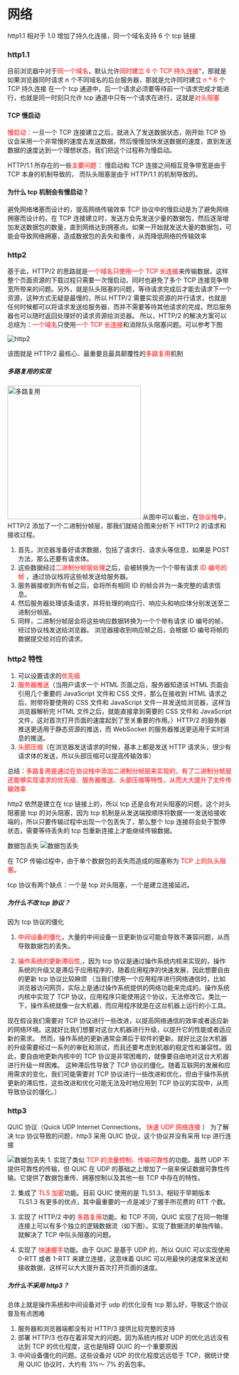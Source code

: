 # 网络

http1.1 相对于 1.0 增加了持久化连接，同一个域名支持 6 个 tcp 链接

### http1.1

目前浏览器中对于<span style='color:red'>同一个域名</span>，默认允许<span style='color:red'>同时建立 6 个 TCP 持久连接</span>“，那就是如果浏览器同时请求 n 个不同域名的后台服务器，那就是允许同时建立<span style='color:red'> n \* 6 </span>个 TCP 持久连接
在一个 tcp 通道中，后一个请求必须要等待前一个请求完成才能进行，也就是同一时刻只允许 tcp 通道中只有一个请求在进行，这就是<span style='color:red'>对头阻塞</span>

#### TCP 慢启动

<span style='color:red'>慢启动：</span>一旦一个 TCP 连接建立之后，就进入了发送数据状态，刚开始 TCP 协议会采用一个非常慢的速度去发送数据，然后慢慢加快发送数据的速度，直到发送数据的速度达到一个理想状态，我们把这个过程称为慢启动。

HTTP/1.1 所存在的一些<span style='color:red'>主要问题</span>：
慢启动和 TCP 连接之间相互竞争带宽是由于 TCP 本身的机制导致的，
而队头阻塞是由于 HTTP/1.1 的机制导致的。

#### 为什么 tcp 机制会有慢启动？

避免网络堵塞而设计的，提高网络传输效率
TCP 协议中的慢启动是为了避免网络拥塞而设计的。在 TCP 连接建立时，发送方会先发送少量的数据包，然后逐渐增加发送数据包的数量，直到网络达到拥塞点。如果一开始就发送大量的数据包，可能会导致网络拥塞，造成数据包的丢失和重传，从而降低网络的传输效率

### http2

基于此，HTTP/2 的思路就是<span style='color:red'>一个域名只使用一个 TCP 长连接</span>来传输数据，这样整个页面资源的下载过程只需要一次慢启动，同时也避免了多个 TCP 连接竞争带宽所带来的问题。另外，就是队头阻塞的问题，等待请求完成后才能去请求下一个资源，这种方式无疑是最慢的，所以 HTTP/2 需要实现资源的并行请求，也就是任何时候都可以将请求发送给服务器，而并不需要等待其他请求的完成，然后服务器也可以随时返回处理好的请求资源给浏览器。
所以，HTTP/2 的解决方案可以总结为：<span style='color:red'>一个域名</span>只使用<span style='color:red'>一个 TCP 长连接</span>和消除队头阻塞问题。可以参考下图

<img src="/img/HowBrowsersWork/http2.webp" alt="http2"  />

该图就是 HTTP/2 最核心、最重要且最具颠覆性的<span style='color:red'>多路复用</span>机制

##### 多路复用的实现

<img src="/img/HowBrowsersWork/多路复用.webp" alt="多路复用"  width=300 />
从图中可以看出，在<span style='color:red'>协议栈</span>中，HTTP/2 添加了一个二进制分帧层，那我们就结合图来分析下 HTTP/2 的请求和接收过程。

1. 首先，浏览器准备好请求数据，包括了请求行、请求头等信息，如果是 POST 方法，那么还要有请求体。
2. 这些数据经过<span style='color:red'>二进制分帧层处理</span>之后，会被转换为一个个带有请求<span style='color:red'> ID 编号的帧 </span>，通过协议栈将这些帧发送给服务器。
3. 服务器接收到所有帧之后，会将所有相同 ID 的帧合并为一条完整的请求信息。
4. 然后服务器处理该条请求，并将处理的响应行、响应头和响应体分别发送至二进制分帧层。
5. 同样，二进制分帧层会将这些响应数据转换为一个个带有请求 ID 编号的帧，经过协议栈发送给浏览器。
   浏览器接收到响应帧之后，会根据 ID 编号将帧的数据提交给对应的请求。

### http2 特性

1. 可以设置请求的<span style='color:red'>优先级</span>
2. <span style='color:red'>服务器推送</span>（当用户请求一个 HTML 页面之后，服务器知道该 HTML 页面会引用几个重要的 JavaScript 文件和 CSS 文件，那么在接收到 HTML 请求之后，附带将要使用的 CSS 文件和 JavaScript 文件一并发送给浏览器，这样当浏览器解析完 HTML 文件之后，就能直接拿到需要的 CSS 文件和 JavaScript 文件，这对首次打开页面的速度起到了至关重要的作用。）HTTP/2 的服务器推送更适用于静态资源的推送，而 WebSocket 的服务器推送更适用于实时消息的推送。
3. <span style='color:red'>头部压缩</span>（在浏览器发送请求的时候，基本上都是发送 HTTP 请求头，很少有请求体的发送，所以头部压缩可以提高传输效率）

总结：<span style='color:red'>多路复用是通过在协议栈中添加二进制分帧层来实现的，有了二进制分帧层还能够实现请求的优先级、服务器推送、头部压缩等特性，从而大大提升了文件传输效率</span>

http2 依然是建立在 tcp 链接上的，所以 tcp 还是会有对头阻塞的问题，这个对头阻塞是 tcp 的对头阻塞，因为 tcp 机制是从发送端按顺序将数据一一发送给接收端的，所以只要传输过程中出现一个包丢失了，那么整个 tcp 连接将会处于暂停状态，需要等待丢失的 tcp 包重新连接上才能继续传输数据。

数据包丢失
<img src="/img/HowBrowsersWork/数据包丢失.webp" alt="数据包丢失"  />

在 TCP 传输过程中，由于单个数据包的丢失而造成的阻塞称为<span style='color:red'> TCP 上的队头阻塞</span>。

tcp 协议有两个缺点：一个是 tcp 对头阻塞，一个是建立连接延迟。

##### 为什么不改 tcp 协议？

因为 tcp 协议的僵化

1. <span style='color:red'> 中间设备的僵化</span>，大量的中间设备一旦更新协议可能会导致不兼容问题，从而导致数据包的丢失。

2. <span style='color:red'> 操作系统的更新滞后性,</span>，因为 tcp 协议是通过操作系统内核来实现的，操作系统的升级又是滞后于应用程序的，随着应用程序的快速发展，因此想要自由的更新 tcp 协议比较麻烦 （当我们使用一个应用程序进行网络通信时，比如浏览器访问网页，实际上是通过操作系统提供的网络功能来完成的。操作系统内核中实现了 TCP 协议，应用程序只能使用这个协议，无法修改它。类比一下，操作系统就像一台大机器，而应用程序就是在这台机器上运行的小工具。

现在假设我们需要对 TCP 协议进行一些改进，以提高网络通信的效率或者适应新的网络环境。这就好比我们想要对这台大机器进行升级，以提升它的性能或者适应新的需求。
然而，操作系统的更新通常会滞后于软件的更新。就好比这台大机器的升级需要经过一系列的审批和测试，而且还要考虑到机器的稳定性和兼容性。因此，要自由地更新内核中的 TCP 协议是非常困难的，就像要自由地对这台大机器进行升级一样困难。
这种滞后性导致了 TCP 协议的僵化。随着互联网的发展和应用需求的变化，我们可能需要对 TCP 协议进行一些改进和优化，但由于操作系统更新的滞后性，这些改进和优化可能无法及时地应用到 TCP 协议的实现中，从而导致协议的僵化。）

### http3

QUIC 协议（Quick UDP Internet Connections，<span style='color:red'> 快速 UDP 网络连接</span> ）
为了解决 tcp 协议导致的问题，http3 采用 QUIC 协议，这个协议并没有采用 tcp 进行连接

<img src="/img/HowBrowsersWork/http2和http3对比.webp" alt="数据包丢失"  />
1. 实现了类似<span style='color:red'>  TCP 的流量控制、传输可靠性</span>的功能。虽然 UDP 不提供可靠性的传输，但 QUIC 在 UDP 的基础之上增加了一层来保证数据可靠性传输。它提供了数据包重传、拥塞控制以及其他一些 TCP 中存在的特性。
   
2. 集成了<span style='color:red'>  TLS 加密</span>功能。目前 QUIC 使用的是 TLS1.3，相较于早期版本 TLS1.3 有更多的优点，其中最重要的一点是减少了握手所花费的 RTT 个数。
   
3. 实现了 HTTP/2 中的<span style='color:red'> 多路复用</span>功能。和 TCP 不同，QUIC 实现了在同一物理连接上可以有多个独立的逻辑数据流（如下图）。实现了数据流的单独传输，就解决了 TCP 中队头阻塞的问题。
   
4. 实现了<span style='color:red'> 快速握手</span>功能。由于 QUIC 是基于 UDP 的，所以 QUIC 可以实现使用 0-RTT 或者 1-RTT 来建立连接，这意味着 QUIC 可以用最快的速度来发送和接收数据，这样可以大大提升首次打开页面的速度。

##### 为什么不采用 http3？

总体上就是操作系统和中间设备对于 udp 的优化没有 tcp 那么好，导致这个协议普及有点困难

1. 服务器和浏览器端都没有对 HTTP/3 提供比较完整的支持
2. 部署 HTTP/3 也存在着非常大的问题。因为系统内核对 UDP 的优化远远没有达到 TCP 的优化程度，这也是阻碍 QUIC 的一个重要原因
3. 中间设备僵化的问题。这些设备对 UDP 的优化程度远远低于 TCP，据统计使用 QUIC 协议时，大约有 3%～ 7% 的丢包率。
